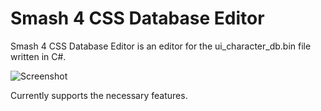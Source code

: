 # Smash 4 CSS Database Editor
Smash 4 CSS Database Editor is an editor for the ui_character_db.bin file written in C#.

![Screenshot](https://puu.sh/xiGVv/19e4f8e2b5.png)

Currently supports the necessary features.
